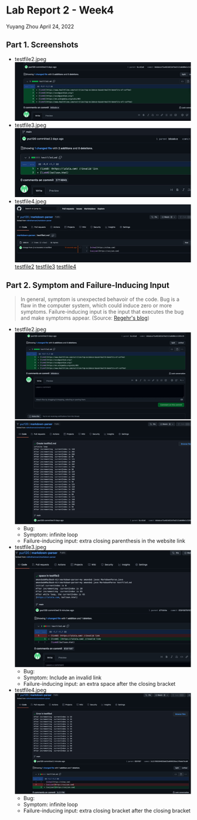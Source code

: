 # Lab Report 2 - Week4
Yuyang Zhou
April 24, 2022


## Part 1. Screenshots
* testfile2.jpeg![image](testfile2.jpeg)
* testfile3.jpeg![image](testfile3.jpeg)
* testfile4.jpeg![image](testfile4.png)
[testfile2](https://github.com/yuz120/markdown-parser/blob/6560bc3cfa2d9c111c5cb5e74df3ef891f0219e7/testfile2.md)
[testfile3](https://github.com/yuz120/markdown-parser/blob/6560bc3cfa2d9c111c5cb5e74df3ef891f0219e7/testfile3.md)
[testfile4](https://github.com/yuz120/markdown-parser/blob/b7fd44e74ac1d24a87b5e37131eafb75fe95898a/testfile4.md)

## Part 2. Symptom and Failure-Inducing Input
> In general, symptom is unexpected behavoir of the code. Bug is a flaw in the computer system, which could induce zero or more symptoms. Failure-inducing input is the input that executes the bug and make symptoms appear. (Source: [Regehr's blog](https://blog.regehr.org/archives/199))
* testfile2.jpeg
![image](ErrorTestfile2.jpeg)
![image](Errortestfile2loop.jpeg)
    * Bug: 
    * Symptom: infinite loop
    * Failure-inducing input: extra closing parenthesis in the website link
* testfile3.jpeg
![image](Errortestfile3.jpeg)
    * Bug: 
    * Symptom: Include an invalid link
    * Failure-inducing input: an extra space after the closing bracket
* testfile4.jpeg
![image](Errortestfile4.jpeg)
    * Bug: 
    * Symptom: infinite loop
    * Failure-inducing input: extra closing bracket after the closing bracket


